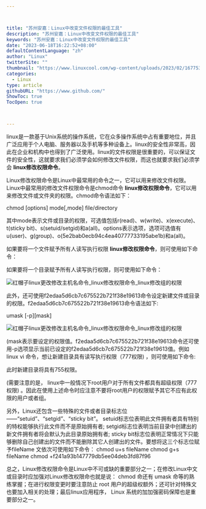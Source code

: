 ```yaml
---



title: "苏州安嘉：Linux中改变文件权限的最佳工具"
description: "苏州安嘉：Linux中改变文件权限的最佳工具"
keywords: "苏州安嘉：Linux中改变文件权限的最佳工具"
date: "2023-06-18T16:22:52+08:00"
defaultContentLanguage: "zh"
author: "Linux"
twitterSite: ""
thumbnail: "https://www.linuxcool.com/wp-content/uploads/2023/02/1677535503739_1.jpg"
categories:
  - Linux
type: article
githubURL: "https://www.github.com/"
ShowToc: true
TocOpen: true



---
```


linux是一款基于Unix系统的操作系统，它在众多操作系统中占有重要地位，并且广泛应用于个人电脑、服务器以及手机等多种设备上。linux的安全性非常高，因此在企业和机构中也得到了广泛使用。linux的文件权限是很重要的，可以保证文件的安全性，这就要求我们必须学会如何修改文件权限，而这也就要求我们必须学会 **linux修改权限命令**。

Linux修改权限命令是Linux中最常用的命令之一，它可以用来修改文件权限。Linux中最常用的修改文件权限命令是chmod命令 **linux修改权限命令**，它可以用来修改文件或文件夹的权限。chmod命令语法如下：

chmod [options] mode[,mode] file/directory

其中mode表示文件或目录的权限，可选值包括r(read)、w(write)、x(execute)、t(sticky bit)、s(setuid/setgid)和a(all)。options表示选项，选项可选值有u(user)、g(group)、o(5e2bab0ecb94c4ea40777733195abe1b)和a(all)。

如果要将一个文件赋予所有人读写执行权限 **linux修改权限命令**，则可使用如下命令：

如果要将一个目录赋予所有人读写执行权限，则可使用如下命令：

![红帽子linux更改修改主机名命令_linux修改权限命令_linux修改组的权限](https://www.linuxcool.com/wp-content/uploads/2023/02/1677535503739_1.jpg)

此外，还可使用f2edaa5d6cb7c675522b721f38e19613命令设定新建文件或目录的权限。f2edaa5d6cb7c675522b721f38e19613命令语法如下:

umask [-p][mask]

![红帽子linux更改修改主机名命令_linux修改权限命令_linux修改组的权限](https://www.linuxcool.com/wp-content/uploads/2023/02/1677535503739_2.png)

(mask表示要设定的权限值。f2edaa5d6cb7c675522b721f38e19613命令还可使用-p选项显示当前已设定的f2edaa5d6cb7c675522b721f38e19613值。例如linux vi 命令，想让新建目录具有读写执行权限（777权限) ，则可使用如下命令:

此时新建目录将具有755权限。

(需要注意的是， linux中一般情况下root用户对于所有文件都具有超级权限（777权限) 。因此在使用上述命令时应注意不要将root用户的权限赋予其它不应有此权限的用户或者组。

另外，Linux还包含一些特殊的文件或者目录标志位——“setuid”、“setgid”、“sticky bit”。 setuid标志位表明此文件拥有者具有特别的特权能够执行此文件而不是原始拥有者; setgid标志位表明当前目录中创建出的新文件拥有者将会默认为此目录原始拥有者; sticky bit标志位表明正常情况下只能够删除自己创建出的文件而不能删除其它人创建出的文件。要想将这三个标志位赋予fileName 文依次可使用如下命令： chmod u+s fileName chmod g+s fileName chmod +f241a93b147779db5ee04deb3fd87f96

总之，Linux修改权限命令是Linux中不可或缺的重要部分之一；在修改Linux中文或目录时应加强对Linux修改权限命也就是说： chmod 命还有 umask 命等的熟练掌握；在进行权限变更时要注意防止 root 用户的超级权额外；还可针对特殊文也要加入相关的处理；最后linux应用程序， Linux 系统的加加强密码保障也是重要部分之一。